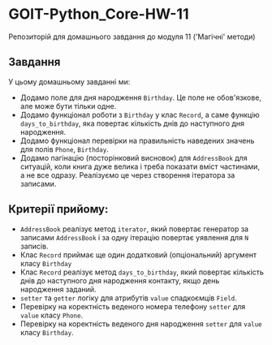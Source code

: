 # GOIT-Python_Core-HW-11

Репозиторій для домашнього завдання до модуля 11 ('Магічні' методи)


## __Завдання__
У цьому домашньому завданні ми:

- Додамо поле для дня народження ```Birthday```. Це поле не обов'язкове, але може бути тільки одне.
- Додамо функціонал роботи з ```Birthday``` у клас ```Record```, а саме функцію ```days_to_birthday```, яка повертає кількість днів до наступного дня народження.
- Додамо функціонал перевірки на правильність наведених значень для полів ```Phone```, ```Birthday```.
- Додамо пагінацію (посторінковий висновок) для ```AddressBook``` для ситуацій, коли книга дуже велика і треба показати вміст частинами, а не все одразу. Реалізуємо це через створення ітератора за записами.
## Критерії прийому:
- ```AddressBook``` реалізує метод ```iterator```, який повертає генератор за записами ```AddressBook``` і за одну ітерацію повертає уявлення для ```N``` записів.
- Клас ```Record``` приймає ще один додатковий (опціональний) аргумент класу ```Birthday```
- Клас ```Record``` реалізує метод ```days_to_birthday```, який повертає кількість днів до наступного дня народження контакту, якщо день народження заданий.
- ```setter``` та ```getter``` логіку для атрибутів ```value``` спадкоємців ```Field```.
- Перевірку на коректність веденого номера телефону ```setter``` для ```value``` класу ```Phone```.
- Перевірку на коректність веденого дня народження ```setter``` для ```value``` класу ```Birthday```.